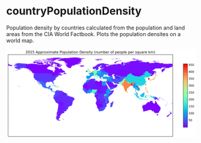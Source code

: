# countryPopulationDensity
Population density by countries calculated from the population and land areas from the CIA World Factbook. Plots the population densites on a world map.

![World Population Density Estimated 2015 Data](/images/worldPopulationDensity2015_rainbow.png)
